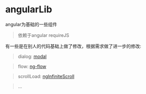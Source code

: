 angularLib
==========

angular为基础的一些组件

> 依赖于angular requireJS

有一些是在别人的代码基础上做了修改，根据需求做了进一步的修改:
> dialog: [modal](https://github.com/angular-ui/bootstrap/tree/master/src/modal)

> flow: [ng-flow](https://github.com/flowjs/ng-flow)

> scrollLoad: [ngInfiniteScroll](https://github.com/sroze/ngInfiniteScroll)

> ...
